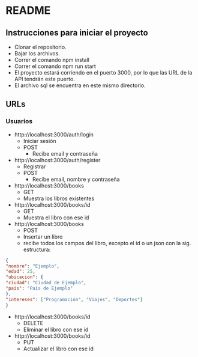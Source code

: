 # README
 
## Instrucciones para iniciar el proyecto

* Clonar el repositorio.
* Bajar los archivos.
* Correr el comando npm install
* Correr el comando npm run start
* El proyecto estará corriendo en el puerto 3000, por lo que las URL de la API tendrán este puerto.
* El archivo sql se encuentra en este mismo directorio.

## URLs

### Usuarios
* http://localhost:3000/auth/login
  * Iniciar sesión
  * POST
    * Recibe email y contraseña
* http://localhost:3000/auth/register
  * Registrar
  * POST
    * Recibe email, nombre y contraseña
* http://localhost:3000/books
  * GET
  * Muestra los libros existentes
* http://localhost:3000/books/id
  * GET
  * Muestra el libro con ese id
* http://localhost:3000/books
  * POST
  * Insertar un libro
  * recibe todos los campos del libro, excepto el id o un json con la sig. estructura:

```json
{
"nombre": "Ejemplo",
"edad": 25,
"ubicacion": {
"ciudad": "Ciudad de Ejemplo",
"pais": "País de Ejemplo"
},
"intereses": ["Programación", "Viajes", "Deportes"]
}
```

* http://localhost:3000/books/id
  * DELETE
  * Eliminar el libro con ese id
* http://localhost:3000/books/id
  * PUT
  * Actualizar el libro con ese id
